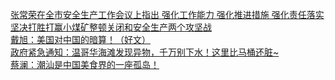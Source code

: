   
[张常荣在全市安全生产工作会议上指出 强化工作能力 强化推进措施 强化责任落实 坚决打胜打赢小煤矿整顿关闭和安全生产两个攻坚战](http://www.dianyue.me/archives/601/zsysskzyby0t3g4h/)  
[戴旭：美国对中国的暗算！（好文）](http://www.dianyue.me/archives/725/7tnzhnu1dmxkw31m/)  
[政府紧急通知：温哥华海滩发现异物，千万别下水！这里比马桶还脏~](http://www.dianyue.me/archives/059/rk21fkm1pw3o80qw/)  
[蔡澜：潮汕是中国美食界的一座孤岛！](http://www.dianyue.me/archives/926/kcg3wgbapl7x3b92/)